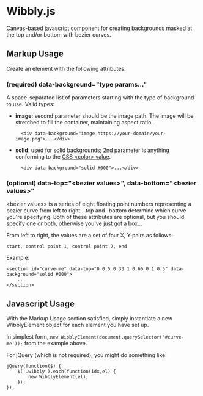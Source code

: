 # Wibbly.js

Canvas-based javascript component for creating backgrounds masked at the top and/or bottom with bezier curves.

## Markup Usage

Create an element with the following attributes:

### (required) data-background="type params..."

A space-separated list of parameters starting with the type of background to use. Valid types:

* **image**: second parameter should be the image path. The image will be stretched to fill the container, maintaining aspect ratio.

        <div data-background="image https://your-domain/your-image.png">...</div>

* **solid**: used for solid backgrounds; 2nd parameter is anything conforming to the [CSS <color\> value](https://developer.mozilla.org/en-US/docs/Web/CSS/color_value).

        <div data-background="solid #000">...</div>

### (optional) data-top="<bezier values\>", data-bottom="<bezier values\>"

<bezier values\> is a series of eight floating point numbers representing a bezier curve from left to right. -top and -bottom determine which curve you're specifying. 
Both of these attributes are optional, but you should specify one or both, otherwise you've just got a box...

From left to right, the values are a set of four X, Y pairs as follows:

	start, control point 1, control point 2, end

Example:

	<section id="curve-me" data-top="0 0.5 0.33 1 0.66 0 1 0.5" data-background="solid #000">
		...
	</section>

## Javascript Usage

With the Markup Usage section satisfied, simply instantiate a new WibblyElement object for each element you have set up.

In simplest form, `new WibblyElement(document.querySelector('#curve-me'));` from the example above.

For jQuery (which is not required), you might do something like:

	jQuery(function($) {
		$('.wibbly').each(function(idx,el) {
			new WibblyElement(el);
		});
	});
